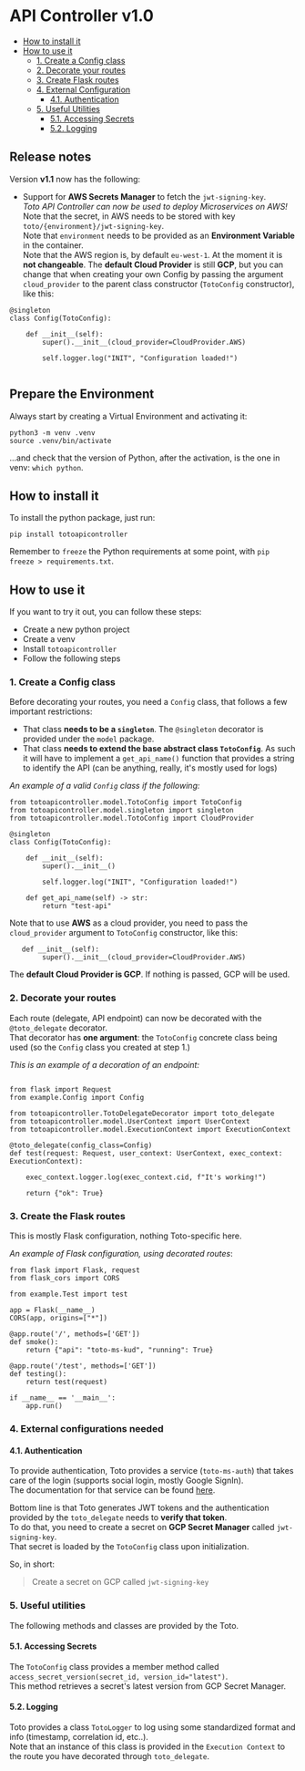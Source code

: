 # API Controller v1.0

 * [How to install it](#how-to-install-it)
 * [How to use it](#how-to-use-it)
    * [1. Create a Config class](#1-create-a-config-class)
    * [2. Decorate your routes](#2-decorate-your-routes)
    * [3. Create Flask routes](#3-create-the-flask-routes)
    * [4. External Configuration](#4-external-configurations-needed)
        * [4.1. Authentication](#41-authentication)
    * [5. Useful Utilities](#5-useful-utilities)
        * [5.1. Accessing Secrets](#51-accessing-secrets)
        * [5.2. Logging](#52-logging)

## Release notes
Version **v1.1** now has the following:

*   Support for **AWS Secrets Manager** to fetch the `jwt-signing-key`. <br>
    *Toto API Controller can now be used to deploy Microservices on AWS!* <br>
    Note that the secret, in AWS needs to be stored with key `toto/{environment}/jwt-signing-key`. <br>
    Note that `environment` needs to be provided as an **Environment Variable** in the container. <br>
    Note that the AWS region is, by default `eu-west-1`. At the moment it is **not changeable**.
    The **default Cloud Provider** is still **GCP**, but you can change that when creating your own Config by passing the argument `cloud_provider` to the parent class constructor (`TotoConfig` constructor), like this: 
```
@singleton
class Config(TotoConfig): 
    
    def __init__(self):
        super().__init__(cloud_provider=CloudProvider.AWS)
        
        self.logger.log("INIT", "Configuration loaded!")
        
```

## Prepare the Environment
Always start by creating a Virtual Environment and activating it: 
```
python3 -m venv .venv
source .venv/bin/activate
```
...and check that the version of Python, after the activation, is the one in venv: `which python`. 

## How to install it
To install the python package, just run: 
```
pip install totoapicontroller
```

Remember to `freeze` the Python requirements at some point, with `pip freeze > requirements.txt`.

## How to use it
If you want to try it out, you can follow these steps: 
 * Create a new python project
 * Create a venv
 * Install `totoapicontroller`
 * Follow the following steps 

### 1. Create a Config class
Before decorating your routes, you need a `Config` class, that follows a few important restrictions:
 * That class **needs to be a `singleton`**. The `@singleton` decorator is provided under the `model` package.
 * That class **needs to extend the base abstract class `TotoConfig`**. As such it will have to implement a `get_api_name()` function that provides a string to identify the API (can be anything, really, it's mostly used for logs)

*An example of a valid `Config` class if the following:*
```
from totoapicontroller.model.TotoConfig import TotoConfig
from totoapicontroller.model.singleton import singleton
from totoapicontroller.model.TotoConfig import CloudProvider

@singleton
class Config(TotoConfig): 
    
    def __init__(self):
        super().__init__()
        
        self.logger.log("INIT", "Configuration loaded!")
        
    def get_api_name(self) -> str:
        return "test-api"
```

Note that to use **AWS** as a cloud provider, you need to pass the `cloud_provider` argument to `TotoConfig` constructor, like this: 
```
   def __init__(self):
        super().__init__(cloud_provider=CloudProvider.AWS)
```

The **default Cloud Provider is GCP**. If nothing is passed, GCP will be used.

### 2. Decorate your routes
Each route (delegate, API endpoint) can now be decorated with the `@toto_delegate` decorator. <br>
That decorator has **one argument**: the `TotoConfig` concrete class being used (so the `Config` class you created at step 1.)

*This is an example of a decoration of an endpoint:*
```

from flask import Request
from example.Config import Config

from totoapicontroller.TotoDelegateDecorator import toto_delegate
from totoapicontroller.model.UserContext import UserContext
from totoapicontroller.model.ExecutionContext import ExecutionContext

@toto_delegate(config_class=Config)
def test(request: Request, user_context: UserContext, exec_context: ExecutionContext): 
    
    exec_context.logger.log(exec_context.cid, f"It's working!")
    
    return {"ok": True}
```

### 3. Create the Flask routes
This is mostly Flask configuration, nothing Toto-specific here.

*An example of Flask configuration, using decorated routes*: 
```
from flask import Flask, request
from flask_cors import CORS

from example.Test import test

app = Flask(__name__)
CORS(app, origins=["*"])

@app.route('/', methods=['GET'])
def smoke():
    return {"api": "toto-ms-kud", "running": True}

@app.route('/test', methods=['GET'])
def testing(): 
    return test(request)

if __name__ == '__main__':
    app.run()
```

### 4. External configurations needed
#### 4.1. Authentication
To provide authentication, Toto provides a service (`toto-ms-auth`) that takes care of the login (supports social login, mostly Google SignIn).<br>
The documentation for that service can be found [here](https://github.com/nicolasances/toto-ms-auth/). 

Bottom line is that Toto generates JWT tokens and the authentication provided by the `toto_delegate` needs to **verify that token**. <br>
To do that, you need to create a secret on **GCP Secret Manager** called `jwt-signing-key`. <br>
That secret is loaded by the `TotoConfig` class upon initialization.

So, in short: 
> Create a secret on GCP called `jwt-signing-key`


### 5. Useful utilities
The following methods and classes are provided by the Toto. 
#### 5.1. Accessing Secrets
The `TotoConfig` class provides a member method called `access_secret_version(secret_id, version_id="latest")`. <br>
This method retrieves a secret's latest version from GCP Secret Manager.

#### 5.2. Logging
Toto provides a class `TotoLogger` to log using some standardized format and info (timestamp, correlation id, etc..). <br>
Note that an instance of this class is provided in the `Execution Context` to the route you have decorated through `toto_delegate`. 